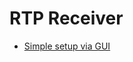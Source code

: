 # RTP Receiver

- [Simple setup via GUI](https://www.dropbox.com/scl/fi/dqultud6s38875sjit4io/create-rx-receiver.mp4?rlkey=ae9mkp7mugali0e0om9qbfqjd&st=5aipfjgi&dl=0)